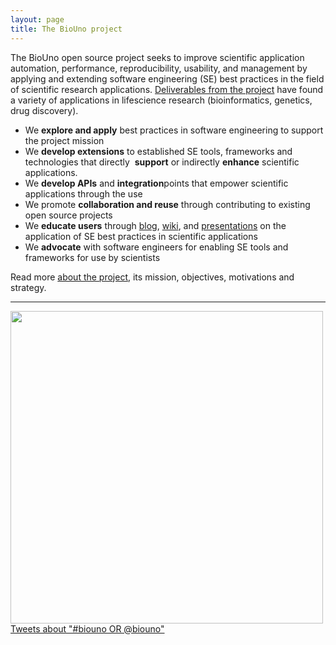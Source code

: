 ```yaml
---
layout: page
title: The BioUno project
---
```


The ​BioUno​ open­ source project seeks to improve scientific application automation, 
performance, reproducibility, usability, and management by applying and extending software 
engineering (SE) best practices in the field of scientific research applications. 
[Deliverables from the project](/publications.html) have found a variety of applications
in life­science research (bioinformatics, genetics, drug discovery).

* We ​**explore​ and apply​** best practices in software engineering to 
support the project mission
* We **​develop extensions​** to established SE tools, frameworks and technologies that directly ​
**support​** or indirectly **​enhance​** scientific applications.  
* We **​develop APIs​** and **​integration​** points that empower scientific applications through 
the use 
* We promote **​collaboration and reuse​** through contributing to existing open source 
projects 
* We **​educate users​** through [blog](/blog/), [wiki](https://github.com/biouno),
and [presentations](/publications.html) on the application of SE best practices in
scientific applications
* We **​advocate​** with software engineers for enabling SE tools and frameworks for use 
by scientists 

Read more [about the project](/about.html), its mission, objectives, motivations and strategy.

---

<div class=''>
<div id="videoplayer" style="display:none;">&nbsp;</div>
<img src="{{ site.baseurl }}assets/img/video.png" id="videoimage" width="500" />
</div>

<div class=''>
<a class="twitter-timeline" data-dnt="true" href="https://twitter.com/search?q=%23biouno+OR+%40biouno" data-widget-id="445763950747979776">Tweets about "#biouno OR @biouno"</a>
</div>
<script>!function(d,s,id){var js,fjs=d.getElementsByTagName(s)[0],p=/^http:/.test(d.location)?'http':'https';if(!d.getElementById(id)){js=d.createElement(s);js.id=id;js.src=p+"://platform.twitter.com/widgets.js";fjs.parentNode.insertBefore(js,fjs);}}(document,"script","twitter-wjs");</script>

<script type='text/javascript'>
$(function() {
	$('#videoimage').click(function() {
		$('#videoplayer').show();
		$('#videoplayer').append("<iframe width='500' height='315' src='http://www.youtube.com/embed/6Dl6V249W30' frameborder='0' allowfullscreen='allowfullscreen'></iframe>");
		$('#videoimage').hide();
	});
});
</script>
